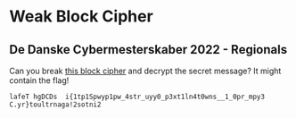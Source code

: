 # Weak Block Cipher

## De Danske Cybermesterskaber 2022 - Regionals

Can you break [this block cipher](encrypt.py) and decrypt the secret message? It might contain the flag!

`lafeT hgDCDs  i{1tp1Spwyp1pw_4str_uyy0_p3xt1ln4t0wns__1_0pr_mpy3 C.yr}toultrnaga!2sotni2`
